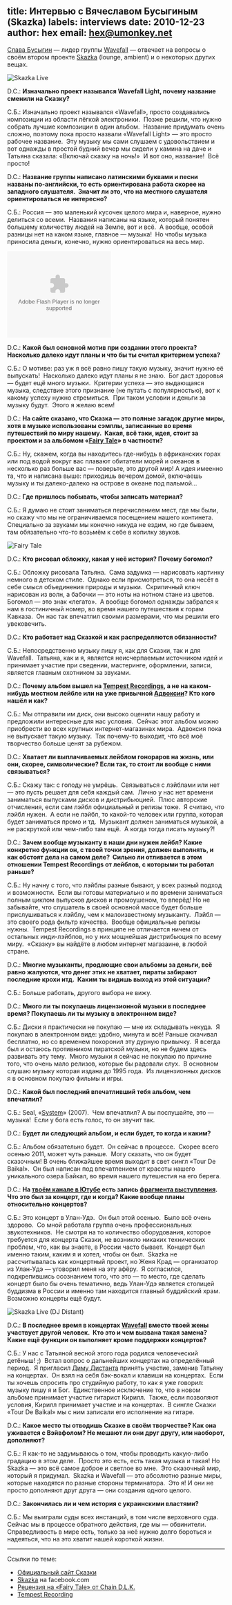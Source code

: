 title: Интервью с Вячеславом Бусыгиным (Skazka)
labels: interviews
date: 2010-12-23
author: hex
email: hex@umonkey.net
---
[Слава Бусыгин][fb] — лидер группы [Wavefall][] — отвечает на вопросы о своём
втором проекте [Skazka][] (lounge, ambient) и о некоторых других вещах.

[fb]: http://www.facebook.com/profile.php?id=100001431397406

<img src="/interviews/skazka.jpg" alt="Skazka Live" class="right illustration"/>

D.C.: **Изначально проект назывался Wavefall Light, почему название сменили на
Сказку?**

С.Б.: Изначально проект назывался «Wavefall», просто создавались композиции из
области лёгкой электроники.  Позже решили, что нужно собрать лучшие композиции в
один альбом.  Название придумать очень сложно, поэтому пока просто назвали
«Wavefall Light» — это просто рабочее название.  Эту музыку мы сами слушаем с
удовольствием и вот однажды в простой будний вечер мы сидели у камина на даче и
Татьяна сказала: «Включай сказку на ночь!»  И вот оно, название!  Всё просто!


D.C.: **Название группы написано латинскими буквами и песни названы по-английски,
то есть ориентирована работа скорее на западного слушателя.  Значит ли это, что
на местного слушателя ориентироваться не интересно?**

С.Б.: Россия — это маленький кусочек целого мира и, наверное, нужно делиться со
всеми.  Названия написаны на языке, который понятен большему количеству людей на
Земле, вот и всё.  А вообще, особой разницы нет на каком языке, главное —
музыка!  Но чтобы музыка приносила деньги, конечно, нужно ориентироваться на
весь мир.


<embed class="right" type="application/x-shockwave-flash" src="http://cache.reverbnation.com/widgets/swf/40/pro_widget.swf" height="200" width="240" align="top" bgcolor="#ffffff" loop="false" wmode="opaque" quality="best" allowScriptAccess="always" allowNetworking="all" allowFullScreen="true" seamlesstabbing="false" flashvars="id=artist_736697&posted_by=&skin_id=PWAS1006&background_color=EEEEEE&border_color=000000&auto_play=false&shuffle=false"/>

D.C.: **Какой был основной мотив при создании этого проекта?  Насколько далеко идут
планы и что бы ты считал критерием успеха?**

С.Б.: О мотиве: раз уж я всё равно пишу такую музыку, значит нужно её
выпускать!  Насколько далеко идут планы я не знаю.  Бог даст здоровья — будет
ещё много музыки.  Критерии успеха — это выдающаяся музыка, следствие этого
признание (не путать с популярностью), вот к какому успеху нужно стремиться. 
При таком условии и деньги за музыку будут.  Этого я желаю всем!


D.C.: **На сайте сказано, что Сказка — это полные загадок другие миры, хотя в
музыке использованы сэмплы, записанные во время путешествий по миру нашему. 
Какая, всё таки, идея, стоит за проектом и за альбомом «[Fairy Tale][]» в
частности?**

С.Б.: Ну, скажем, когда вы находитесь где-нибудь в африканских горах или под
водой вокруг вас плавают обитатели морей и океанов в несколько раз больше вас —
поверьте, это другой мир!  А идея имеенно та, что и написана выше: приходишь
вечером домой, включаешь музыку и ты далеко-далеко на острове в океане под
пальмой...

[Fairy Tale]: http://www.lastfm.ru/music/Skazka/Fairy+Tale


D.C.: **Где пришлось побывать, чтобы записать материал?**

С.Б.: Я думаю не стоит заниматься перечислением мест, где мы были, но скажу что мы не ограничиваемся посещением нашего континета.  Специально за звуками мы конечно никуда не ездим, но где бываем, там обязательно что-то возьмём к себе в копилку звуков.  


<img src="/interviews/skazka-ft.jpg" alt="Fairy Tale" class="right illustration"/>

D.C.: **Кто рисовал обложку, какая у неё история?  Почему богомол?**

С.Б.: Обложку рисовала Татьяна.  Сама задумка — нарисовать картинку немного в
детском стиле.  Однако если присмотреться, то она несёт в себе смысл объединения
природы и музыки.  Скрипичный ключ нарисован из волн, а бабочки — это ноты на
нотном стане из цветов.  Богомол — это знак «легато».  А вообще богомол однажды
забрался к нам в гостиничный номер, во время нашего путешествия к горам
Кавказа.  Он нас так впечатлил своими размерами, что мы решили его увековечить.


D.C.: **Кто работает над Сказкой и как распределяются обязанности?**

С.Б.: Непосредственно музыку пишу я, как для Сказки, так и для Wavefall. 
Татьяна, как и я, является неисчерпаемым источником идей и принимает участие при
сведении, мастеринге, оформлении, записи, является главным охотником за звуками. 


D.C.: **Почему альбом вышел на [Tempest Recordings][t], а не на каком-нибудь
местном лейбле или на уже привычной [Адвоксии][adv]?  Кто кого нашёл и как?**

С.Б.: Мы отправили им диск, они высоко оценили нашу работу и предложили
интересные для нас условия.  Сейчас этот альбом можно приобрести во всех крупных
интернет-магазинах мира.  Адвоксия пока не выпускает такую музыку.  Так
почему-то выходит, что всё моё творчество больше ценят за рубежом.

[t]: http://www.tempestrecording.com/
[adv]: http://www.advoxya-records.com/


D.C.: **Хватает ли выплачиваемых лейблом гонораров на жизнь, или они, скорее,
символические?  Если так, то стоит ли вообще с ними связываться?**

С.Б.: Скажу так: с голоду не умрёшь.  Связываться с лэйблами или нет — это пусть
решает для себя каждый сам.  Лично у нас нет времени заниматься выпусками дисков
и дистрибьюцией.  Плюс авторские отчисления, если сам лэйбл официальный и релизы
тоже.  Я считаю, что лэйбл нужен.  А если не лэйбл, то какой-то человек или
группа, которая будет заниматься промо и тд.  Музыкант должен заниматься
музыкой, а не раскруткой или чем-либо там ещё.  А когда тогда писать музыку?!


D.C.: **Зачем вообще музыканту в наши дни нужен лейбл?  Какие конкретно функции он,
с твоей точки зрения, должен выполнять, и как обстоят дела на самом деле? 
Сильно ли отливается в этом отношении Tempest Recordings от лейблов, с которыми
ты работал раньше?**

С.Б.: Ну начну с того, что лэйблы разные бывают, у всех разный подход и
возможности.  Если вы готовы материально и по времени заниматься полным циклом
выпусков дисков и промоушеном, то вперёд!  Но не забывайте, что слушатель в
своей основной массе будет больше прислушиваться к лэйблу, чем к малоизвестному
музыканту.  Лэйбл — это своего рода фильтр качества.  Вообще официальные релизы
нужны.  Tempest Recordings в принципе не отличается ничем от остальных
инди-лэйблов, но у них мощнейшая дистрибьюция по всему миру.  «Сказку» вы
найдёте в любом интернет магазаине, в любой стране.


D.C.: **Многие музыканты, продающие свои альбомы за деньги, всё равно жалуются,
что денег этих не хватает, пираты забирают последние крохи итд.  Каким ты видишь
выход из этой ситуации?**

С.Б.: Больше работать, другого выбора не вижу.


D.C.: **Много ли ты покупаешь лицензионной музыки в последнее время?  Покупаешь
ли ты музыку в электронном виде?**

С.Б.: Диски я практически не покупаю — мне их складывать некуда.  Я покупаю в
электронном виде: удобно, минута и всё!  Раньше скачивал бесплатно, но со
временем похоронил эту дурную привычку.  Я всегда был и остаюсь противником
пиратской музыки, но не будем здесь развивать эту тему.  Много музыки я сейчас
не покупаю по причине того, что очень мало релизов, которые бы радовали слух.  В
основном слушаю музыку которая издана до 1995 года.  Из лицензионных дисков я в
основном покупаю фильмы и игры.


D.C.: **Какой был последний впечатливший тебя альбом, чем впечатлил?**

С.Б.: Seal, «[System][]» (2007).  Чем впечатлил?  А вы послушайте, это —
музыка!  Если у бога есть голос, то он звучит так.

[System]: http://www.discogs.com/Seal-System/master/61235


D.C.: **Будет ли следующий альбом, и если будет, то когда и каким?**

С.Б.: Альбом обязательно будет.  Он сейчас в процессе.  Скорее всего осенью
2011, может чуть раньше.  Могу сказать, что он будет сказочным!  В очень
ближайшее время выходит в свет сингл «Tour De Baikal».  Он был написан под
впечатлением от красоты нашего уникального озера Байкал, во время нашего
путешестия на его берега.


D.C.: **На [твоём канале в Ютубе][yt] есть запись [фрагмента выступления][fr]. 
Что это был за концерт, где и когда?  Какие вообще планы относительно
концертов?**

С.Б.: Это концерт в Улан-Удэ.  Он был этой осенью.  Было всё очень здорово.  Со
мной работала группа очень профессиональных звукотехников.  Не смотря на то
количество оборудования, которое требуется для концерта Сказки, не возникло
никаких технических проблем, что, как вы знаете, в России часто бывает.  Концерт
был именно таким, каким я и хотел, чтобы он был.  Skazka не рассчитывалась как
концертный проект, но Женя Крад — организатор из Улан-Удэ — уговорил меня на эту
афёру.  Я согласился, подкрепившись осознанием того, что это — то место, где
сделать концерт было бы очень тематично, ведь Улан-Удэ является столицей
буддизма в России и именно там находится главный буддийский храм.  Возможно
концерты ещё будут.

[yt]: http://www.youtube.com/user/techno1punk
[fr]: http://youtu.be/sc8ZvNK0INY


<img src="/interviews/skazka-distant.jpg" alt="Skazka Live (DJ Distant)" class="right illustration"/>

D.C.: **В последнее время в концертах [Wavefall][] вместо твоей жены участвует
другой человек.  Кто это и чем вызвана такая замена?  Какие ещё функции он
выполняет кроме поддержки концертов?**

С.Б.: У нас с Татьяной весной этого года родился человеческий детёныш! ;)  Встал
вопрос о дальнейших концертах на определённый период.  Я пригласил [Диму
Дистанта][distant] принять участие, заменив Татьяну на концертах.  Он взял на
себя бэк-вокал и клавиши на концертах.  Если ты хочешь спросить про студийную
работу, то как я уже говорил: музыку пишу я и Бог.  Единственное исключение то,
что в новом альбоме принимает участие гитарист Кирилл.  Также, если позволяют
условия, Кирилл принимает участие и на концертах.  В сингле Сказки «Tour De
Baikal» мы с ним записали его исполнение на гитаре.

[distant]: http://www.facebook.com/dj.distant


D.C.: **Какое место ты отводишь Сказке в своём творчестве?  Как она уживается с
Вэйвфолом?  Не мешают ли они друг другу, или наоборот, дополняют?**

С.Б.: Я как-то не задумываюсь о том, чтобы проводить какую-либо градацию в этом
деле.  Просто это есть, есть такая музыка и такая!  Но Skazka — это всё самое
доброе и светлое во мне.  Это сказочный мир, который я придумал.  Skazka и
Wavefall — это абсолютно разные миры, которые находятся по разные стороны
терминатора.  Это я!  И они не просто дополняют друг друга — они создания одного
целого.


D.C.: **Закончилась ли и чем история с украинскими властями?**

С.Б.: Мы выиграли суды всех инстанций, в том числе верховного суда.  Сейчас мы в
процессе обратного действия, где мы — обвинители.  Справедливость в мире есть,
только за неё нужно долго бороться и надеяться, что на это хватит нашей короткой
жизни.


----

Ссылки по теме:

- [Официальный сайт Сказки][Skazka]
- [Skazka](http://www.facebook.com/pages/Skazka/111116012251873) на facebook.com
- [Рецензия на «Fairy Tale» от Chain D.L.K.](http://www.chaindlk.com/reviews/?id=5612)
- [Tempest Recording](http://www.tempestrecording.com/)

[Skazka]: http://www.wavefall-music.com/skazka.html
[Wavefall]: http://www.wavefall-music.com/
